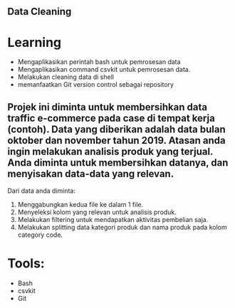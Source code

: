 ## Data Cleaning

# Learning
- Mengaplikasikan perintah bash untuk pemrosesan data
- Mengaplikasikan command csvkit untuk pemrosesan data.
- Melakukan cleaning data di shell
- memanfaatkan Git version control sebagai repository

## Projek ini diminta untuk membersihkan data traffic e-commerce pada case di tempat kerja (contoh). Data yang diberikan adalah data bulan oktober dan november tahun 2019. Atasan anda ingin melakukan analisis produk yang terjual. Anda diminta untuk membersihkan datanya, dan menyisakan data-data yang relevan.
Dari data anda diminta:
1. Menggabungkan kedua file ke dalam 1 file.
2. Menyeleksi kolom yang relevan untuk analisis produk.
3. Melakukan filtering untuk mendapatkan aktivitas pembelian saja.
4. Melakukan splitting data kategori produk dan nama produk pada kolom category code.

# Tools:
- Bash
- csvkit
- Git
